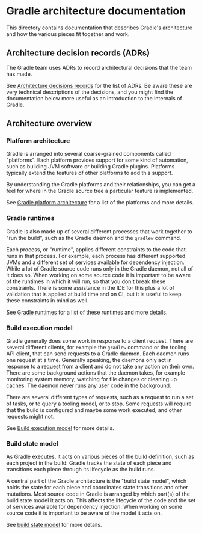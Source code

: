 # Gradle architecture documentation

This directory contains documentation that describes Gradle's architecture and how the various pieces fit together and work.

## Architecture decision records (ADRs)

The Gradle team uses ADRs to record architectural decisions that the team has made.

See [Architecture decisions records](standards) for the list of ADRs.
Be aware these are very technical descriptions of the decisions, and you might find the documentation below more useful as an introduction to the internals of Gradle.

## Architecture overview

### Platform architecture

Gradle is arranged into several coarse-grained components called "platforms".
Each platform provides support for some kind of automation, such as building JVM software or building Gradle plugins.
Platforms typically extend the features of other platforms to add this support.

By understanding the Gradle platforms and their relationships, you can get a feel for where in the Gradle source tree a particular feature is implemented.

See [Gradle platform architecture](platforms.md) for a list of the platforms and more details.

### Gradle runtimes

Gradle is also made up of several different processes that work together to "run the build", such as the Gradle daemon and the `gradlew` command.

Each process, or "runtime", applies different constraints to the code that runs in that process.
For example, each process has different supported JVMs and a different set of services available for dependency injection.
While a lot of Gradle source code runs only in the Gradle daemon, not all of it does so.
When working on some source code it is important to be aware of the runtimes in which it will run, so that you don't break these constraints.
There is some assistance in the IDE for this plus a lot of validation that is applied at build time and on CI, but it is useful to keep these constraints in mind as well.

See [Gradle runtimes](runtimes.md) for a list of these runtimes and more details.

### Build execution model

Gradle generally does some work in response to a client request. There are several different clients, for example the `gradlew` command or the tooling API client, 
that can send requests to a Gradle daemon.
Each daemon runs one request at a time. Generally speaking, the daemons only act in response to a request from a client and do not take any action on their own.
There are some background actions that the daemon takes, for example monitoring system memory, watching for file changes or cleaning up caches.
The daemon never runs any user code in the background.

There are several different types of requests, such as a request to run a set of tasks, or to query a tooling model, or to stop.
Some requests will require that the build is configured and maybe some work executed, and other requests might not.

See [Build execution model](build-execution-model.md) for more details.

### Build state model

As Gradle executes, it acts on various pieces of the build definition, such as each project in the build.
Gradle tracks the state of each piece and transitions each piece through its lifecycle as the build runs.

A central part of the Gradle architecture is the "build state model", which holds the state for each piece and coordinates state transitions and other mutations. 
Most source code in Gradle is arranged by which part(s) of the build state model it acts on.
This affects the lifecycle of the code and the set of services available for dependency injection.
When working on some source code it is important to be aware of the model it acts on.

See [build state model](build-state-model.md) for more details.
